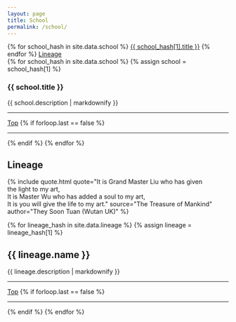 ```yaml
---
layout: page
title: School
permalink: /school/
---
```


<div class="jump-menu">
{% for school_hash in site.data.school %}
<a href="../school/#{{ school_hash[0] }}">{{ school_hash[1].title }}</a>
{% endfor %}
<a href="../school/#lineage">Lineage</a>
</div>

<section>
{% for school_hash in site.data.school %}
{% assign school = school_hash[1] %}
<article class="clearfix">
    <h1 id="{{ school_hash[0] }}">{{ school.title }}</h1>
    <div>
        {{ school.description  | markdownify }}
    </div>
</article>
<hr>
<a href="../school/#top">Top</a>
{% if forloop.last == false %}
<hr>
{% endif %}
{% endfor %}
</section>

<section>
<h1 id="lineage">Lineage</h1>

{% include quote.html quote="It is Grand Master Liu who has given<br />the light to my art,<br />It is Master Wu who has added a soul to my art,<br />It is you will give the life to my art." source="The Treasure of Mankind" author="They Soon Tuan (Wutan UK)" %}

{% for lineage_hash in site.data.lineage %}
{% assign lineage = lineage_hash[1] %}
<article class="clearfix">
    <h2 id="{{ lineage_hash[0]}}">{{ lineage.name }}</h2>
    <div>
        {{ lineage.description  | markdownify }}
    </div>
</article>
<hr>
<a href="../school/#top">Top</a>
{% if forloop.last == false %}
<hr>
{% endif %}
{% endfor %}
</section>
